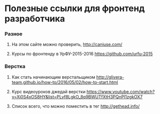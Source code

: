 # Полезные ссылки для фронтенд разработчика

### Разное
1. На этом сайте можно проверить, 
http://caniuse.com/

2. Курсы по фронтенду в УрФУ-2015-2016
https://github.com/urfu-2015

### Верстка 
1. Как стать начинающим верстальщиком 
http://glivera-team.github.io/how-to/2016/05/02/how-to-start.html

2. Курс видеоуроков джедай верстки
https://www.youtube.com/watch?v=Xi0S4xOS8HY&list=PLyf8LgkO_8q9BWUTfXtH3PQnPl1zgkOX7

3. Список всего, что можно поместить в тег <head>
http://gethead.info/

